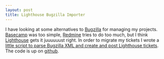 ```yaml
--- 
layout: post
title: Lighthouse Bugzilla Importer
---
```

I have looking at some alternatives to <a href="http://www.bugzilla.org/">Bugzilla</a> for managing my projects. <a href="http://www.basecamphq.com/">Basecamp</a> was too simple, <a href="http://www.redmine.org/">Redmine</a> tries to do too much, but I think <a href="http://lighthouseapp.com/">Lighthouse</a> gets it juuuuuust right. In order to migrate my tickets I wrote a <a href="http://github.com/loe/lighthouse-bugzilla-importer/tree/master">little script to parse Bugzilla XML and create and post Lighthouse tickets</a>. The code is up on <a href="http://github.com/loe/lighthouse-bugzilla-importer/tree/master">github</a>.
